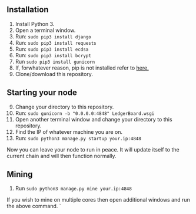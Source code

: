 ## Installation

1. Install Python 3.
2. Open a terminal window.
2. Run: `sudo pip3 install django`
3. Run: `sudo pip3 install requests`
4. Run: `sudo pip3 install ecdsa`
5. Run: `sudo pip3 install bcrypt`
6. Run `sudo pip3 install gunicorn`
7. If, forwhatever reason, pip is not installed refer to [here.](https://pip.pypa.io/en/stable/installing/)
8. Clone/download this repository.

## Starting your node


9. Change your directory to this repository.
10. Run: `sudo gunicorn -b "0.0.0.0:4848" LedgerBoard.wsgi`
11. Open another terminal window and change your directory to this repository.
12. Find the IP of whatever machine you are on.
13. Run: `sudo python3 manage.py startup your.ip:4848`

Now you can leave your node to run in peace. It will update itself to the current chain and will then function normally.

## Mining
1. Run `sudo python3 manage.py mine your.ip:4848`

If you wish to mine on multiple cores then open additional windows and run the above command.
`

 
 